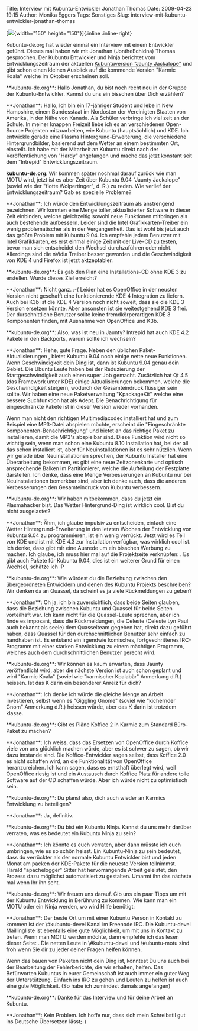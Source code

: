 Title: Interview mit Kubuntu-Entwickler Jonathan Thomas
Date: 2009-04-23 19:15
Author: Monika Eggers
Tags: Sonstiges
Slug: interview-mit-kubuntu-entwickler-jonathan-thomas

[![](http://wiki.kubuntu-de.org/images/Jonathan_thomas.png){width="150"
height="150"}]{.inline .inline-right}  

Kubuntu-de.org hat wieder einmal ein Interview mit einem Entwickler
geführt. Dieses mal haben wir mit Jonathan (JontheEchidna) Thomas
gesprochen. Der Kubuntu Entwickler und Ninja berichtet vom
Entwicklungszeitraum der aktuellen [Kubuntuversion "Jaunty
Jackalope"](http://www.kubuntu-de.org/nachrichten/kubuntu/kubuntu-9-04-jaunty-jackalope-erschienen "http://www.kubuntu-de.org/nachrichten/kubuntu/kubuntu-9-04-jaunty-jackalope-erschienen") und gibt schon einen kleinen Ausblick auf die kommende Version
"Karmic Koala" welche im Oktober erscheinen soll.

</p>
**kubuntu-de.org**: Hallo Jonathan, du bist noch recht neu in der Gruppe
der Kubuntu-Entwickler. Kannst du uns ein bisschen über Dich erzählen?

</p>
**Jonathan**: Hallo, Ich bin ein 17-jähriger Student und lebe in New
Hampshire, einem Bundesstaat im Nordosten der Vereinigten Staaten von
Amerika, in der Nähe von Kanada. Als Schüler verbringe ich viel zeit an
der Schule. In meiner knappen Freizeit liebe ich es an verschiedenen
Open-Source Projekten mitzuarbeiten, wie Kubuntu (hauptsächlich) und
KDE. Ich entwickle gerade eine Plasma Hintergrund-Erweiterung, die
verschiedene Hintergrundbilder, basierend auf dem Wetter an einem
bestimmten Ort, einstellt. Ich habe mit der Mitarbeit an Kubuntu direkt
nach der Veröffentlichung von "Hardy" angefangen und mache das jetzt
konstant seit dem "Intrepid" Entwicklungszeitraum.

</p>
<!--break--><!--break-->

**kubuntu-de.org**: Wir kommen später nochmal darauf zurück wie man MOTU
wird, jetzt ist es aber Zeit über Kubuntu 9.04 "Jaunty Jackalope"
(soviel wie der "flotte Wolpertinger", d. R.) zu reden. Wie verlief der
Entwicklungszeitraum? Gab es spezielle Probleme?

</p>
**Jonathan**: Ich würde den Entwicklungszeitraum als anstrengend
bezeichnen. Wir konnten eine Menge toller, aktualisierter Software in
dieser Zeit einbinden, welche gleichzeitig sowohl neue Funktionen
mitbringen als auch bestehende aufbessern. Leider sind die Intel
Grafikkarten-Treiber ein wenig problematischer als in der Vergangenheit.
Das ist wohl bis jetzt auch das größte Problem mit Kubuntu 9.04. Ich
empfehle jedem Benutzer mit Intel Grafikkarten, es erst einmal einige
Zeit mit der Live-CD zu testen, bevor man sich entscheidet den Wechsel
durchzuführen oder nicht. Allerdings sind die nVidia Treiber besser
geworden und die Geschwindigkeit von KDE 4 und Firefox ist jetzt
aktzeptabler.

</p>
**kubuntu-de.org**: Es gab den Plan eine Installations-CD ohne KDE 3 zu
erstellen. Wurde dieses Ziel erreicht?

</p>
**Jonathan**: Nicht ganz. :-( Leider hat es OpenOffice in der neusten
Version nicht geschafft eine funktionierende KDE 4 Integration zu
liefern. Auch bei K3b ist die KDE 4 Version noch nicht soweit, dass sie
die KDE 3 Version ersetzen könnte. Aber ansonsten ist sie weitestgehend
KDE 3 frei. Der durschnittliche Benutzer sollte keine fremdkörperartigen
KDE 3 Komponenten finden, mit Ausnahme von OpenOffice und K3b.

</p>
**kubuntu-de.org**: Also, was ist neu in Jaunty? Intrepid hat auch KDE
4.2 Pakete in den Backports, warum sollte ich wechseln?

</p>
**Jonathan**: Hehe, gute Frage. Neben den üblichen
Paket-Aktualisierungen , bietet Kubuntu 9.04 noch einige nette neue
Funktionen. Wenn Geschwindigkeit dein Ding ist, dann ist Kubuntu 9.04
genau dein Gebiet. Die Ubuntu Leute haben bei der Reduzierung der
Startgeschwindigkeit auch einen super Job gemacht. Zusätzlich hat Qt 4.5
(das Framework unter KDE) einige Aktualisierungen bekommen, welche die
Geschwindigkeit steigern, wodurch der Gesamteindruck flüssiger sein
sollte. Wir haben eine neue Paketverwaltung "KpackageKit" welche eine
bessere Suchfunktion hat als Adept. Die Benachrichtigung für
eingeschränkte Pakete ist in dieser Version wieder vorhanden.

</p>
Wenn man nicht den richtigen Multimediacodec installiert hat und zum
Beispiel eine MP3-Datei abspielen möchte, erscheint die "Eingeschränkte
Komponenten-Benachrichtigung" und bietet an das richtige Paket zu
installieren, damit die MP3's abspielbar sind. Diese Funktion wird nicht
so wichtig sein, wenn man schon eine Kubuntu 8.10 Installation hat, bei
der all das schon installiert ist, aber für Neuinstallationen ist es
sehr nützlich. Wenn wir gerade über Neuinstallationen sprechen, der
Kubuntu Installer hat eine Überarbeitung bekommen, es gibt eine neue
Zeitzonenkarte und optisch ansprechende Balken im Partitionierer, welche
die Aufteilung der Festplatte darstellen. Ich denke, dass eine Menge
Verbesserungen an Kubuntu nur bei Neuinstallationen bemerkbar sind, aber
ich denke auch, dass die anderen Verbesserungen den Gesamteindruck von
Kubuntu verbessern.

</p>
**kubuntu-de.org**: Wir haben mitbekommen, dass du jetzt ein
Plasmahacker bist. Das Wetter Hintergrund-Ding ist wirklich cool. Bist
du nicht ausgelastet?

</p>
**Jonathan**: Ähm, ich glaube impulsiv zu entscheiden, einfach eine
Wetter Hintergrund-Erweiterung in den letzten Wochen der Entwicklung von
Kubuntu 9.04 zu programmieren, ist ein wenig verrückt. Jetzt wird es
Teil von KDE und ist mit KDE 4.3 zur Installation verfügbar, was
wirklich cool ist. Ich denke, dass gibt mir eine Ausrede um ein bisschen
Werbung zu machen. Ich glaube, ich muss hier mal auf die Projektseite
verknüpfen: <http://kde-look.org/content/show.php?content=102185>. Es
gibt auch Pakete für Kubuntu 9.04, dies ist ein weiterer Grund für einen
Wechsel, schätze ich :P

</p>
**kubuntu-de.org**: Wie würdest du die Beziehung zwischen den
übergeordneten Entwicklern und denen des Kubuntu Projekts beschreiben?
Wir denken da an Quassel, da scheint es ja viele Rückmeldungen zu geben?

</p>
**Jonathan**: Oh ja, ich bin zuversichtlich, dass beide Seiten glauben,
dass die Beziehung zwischen Kubuntu und Quassel für beide Seiten
vorteilhaft war. Ich kann nicht für die Quassel-Leute sprechen, aber ich
finde es imposant, dass die Rückmeldungen, die Celeste (Celeste Lyn Paul
auch bekannt als seele) dem Quasselteam gegeben hat, direkt dazu geführt
haben, dass Quassel für den durchschnittlichen Benutzer sehr einfach zu
handhaben ist. Es entstand ein irgendwie komisches, fortgeschrittenes
IRC-Programm mit einer starken Entwicklung zu einem mächtigen Programm,
welches auch dem durchschnittlichen Benutzer gerecht wird.

</p>
**kubuntu-de.org**: Wir können es kaum erwarten, dass Jaunty
veröffentlicht wird, aber die nächste Version ist auch schon geplant und
wird "Karmic Koala" (soviel wie "karmischer Koalabär" Anmerkung d.R.)
heissen. Ist das K darin ein besonderer Anreiz für dich?

</p>
**Jonathan**: Ich denke ich würde die gleiche Menge an Arbeit
investieren, selbst wenn es "Giggling Gnome" (soviel wie "kichernder
Gnom" Anmerkung d.R.) heissen würde, aber das K darin ist trotzdem
klasse.

</p>
**kubuntu-de.org**: Gibt es Pläne Koffice 2 in Karmic zum Standard
Büro-Paket zu machen?

</p>
**Jonathan**: Ich weiss, dass das Ersetzen von OpenOffice durch Koffice
viele von uns glücklich machen würde, aber es ist schwer zu sagen, ob
wir dazu imstande sind. Die Koffice-Entwickler sagen selbst, dass
Koffice 2.0 es nicht schaffen wird, an die Funktionalität von OpenOffice
heranzureichen. Ich kann sagen, dass es ernsthaft überlegt wird, weil
OpenOffice riesig ist und ein Austausch durch Koffice Platz für andere
tolle Software auf der CD schaffen würde. Aber ich würde nicht zu
optimistisch sein.

</p>
**kubuntu-de.org**: Du planst also, dich auch wieder an Karmics
Entwicklung zu beteiligen?

</p>
**Jonathan**: Ja, definitiv.

</p>
**kubuntu-de.org**: Du bist ein Kubuntu Ninja. Kannst du uns mehr
darüber verraten, was es bedeutet ein Kubuntu Ninja zu sein?

</p>
**Jonathan**: Ich könnte es euch verraten, aber dann müsste ich euch
umbringen, wie es so schön heisst. Ein Kubuntu-Ninja zu sein bedeutet,
dass du verrückter als der normale Kubuntu Entwickler bist und jeden
Monat am packen der KDE-Pakete für die neueste Version teilnimmst.
Harald "apachelogger" Sitter hat hervorrangende Arbeit geleistet, den
Prozess dazu möglichst automatisiert zu gestalten. Umarmt ihn das
nächste mal wenn Ihr ihn seht.

</p>
**kubuntu-de.org**: Wir freuen uns darauf. Gib uns ein paar Tipps um mit
der Kubuntu Entwicklung in Berührung zu kommen. Wie kann man ein MOTU
oder ein Ninja werden, wo wird Hilfe benötigt:

</p>
**Jonathan**: Der beste Ort um mit einer Kubuntu Person in Kontakt zu
kommen ist der \#kubuntu-devel Kanal im Freenode IRC. Die Kubuntu-devel
Maillingliste ist ebenfalls eine gute Möglichkeit, um mit uns in Kontakt
zu treten. Wenn man MOTU werden möchte, dann empfehle ich das lesen
dieser Seite: <https://wiki.kubuntu.org/MOTU/GettingStarted>. Die netten
Leute in \#kubuntu-devel und \#ubuntu-motu sind froh wenn Sie dir zu
jeder deiner Fragen helfen können.

</p>
Wenn das bauen von Paketen nicht dein Ding ist, könntest Du uns auch bei
der Bearbeitung der Fehlerberichte, die wir erhalten, helfen. Das
Befürworten Kubuntus in eurer Gemeinschaft ist auch immer ein guter Weg
der Unterstützung. Einfach ins IRC zu gehen und Leuten zu helfen ist
auch eine gute Möglichkeit. (So habe ich zumindest damals angefangen)

</p>
**kubuntu-de.org**: Danke für das Interview und für deine Arbeit an
Kubuntu.

</p>
**Jonathan**: Kein Problem. Ich hoffe nur, dass sich mein Schreibstil
gut ins Deutsche Übersetzen lässt;-)

</p>

